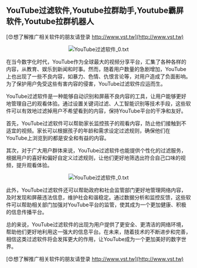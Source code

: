 ## **YouTube过滤软件,Youtube拉群助手,Youtube霸屏软件,Youtube拉群机器人**

[😍想了解推广相关软件的朋友请登录 http://www.vst.tw](http://www.vst.tw)

 <center><img src="https://vst.tw/MP4/tuiguang/png/6.png" alt="YouTube过滤软件_0.txt"></center>

在当今数字化时代，YouTube作为全球最大的视频分享平台，汇集了各种各样的内容，从教育、娱乐到新闻和时事。然而，随着用户数量的急剧增加，YouTube上也出现了一些不良内容，如暴力、色情、仇恨言论等，对用户造成了负面影响。为了保护用户免受这些有害内容的侵害，YouTube过滤软件应运而生。

YouTube过滤软件是一种能够自动识别和屏蔽不良内容的工具，让用户能够更好地管理自己的观看体验。通过设置关键词过滤、人工智能识别等技术手段，这些软件可以有效地过滤掉用户不希望看到的内容，保持YouTube平台的干净和友好。

首先，YouTube过滤软件可以帮助家长监控孩子的观看内容，防止他们接触到不适宜的视频。家长可以根据孩子的年龄和需求设定过滤规则，确保他们在YouTube上浏览到的都是安全和有益的内容。

其次，对于广大用户群体来说，YouTube过滤软件也能提供个性化的过滤服务，根据用户的喜好和偏好自定义过滤规则，让他们更好地筛选出符合自己口味的视频，提升观看体验。

 <center><img src="https://vst.tw/MP4/tuiguang/png/1.png" alt="YouTube过滤软件_0.txt"></center>

此外，YouTube过滤软件还可以帮助政府和社会监管部门更好地管理网络内容，及时发现和屏蔽违法信息，维护社会和谐稳定。通过数据分析和监控反馈，这些软件可以帮助相关部门加强对YouTube平台的监管，使其成为一个更加健康、积极的信息传播平台。

总的来说，YouTube过滤软件的出现为用户提供了更安全、更清洁的网络环境，帮助他们更好地利用这一强大的信息平台。在未来，随着技术的不断进步和完善，相信这类过滤软件将会发挥更大的作用，让YouTube成为一个更加美好的数字世界。

[😍想了解推广相关软件的朋友请登录 http://www.vst.tw](http://www.vst.tw)



